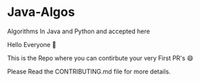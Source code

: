 # Java-Algos
Algorithms In Java and Python and accepted here

Hello Everyone :wave:

This is the Repo where you can contirbute your very First PR's :smile:

Please Read the CONTRIBUTING.md file for more details.

